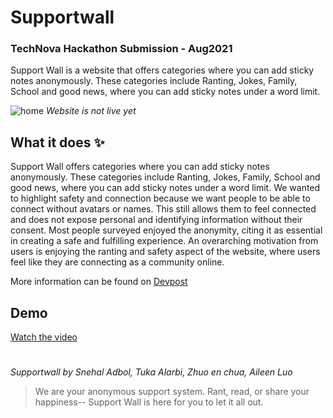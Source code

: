 # Supportwall 

### TechNova Hackathon Submission - Aug2021

Support Wall is a website that offers categories where you can add sticky notes anonymously. These categories include Ranting, Jokes, Family, School and good news, where you can add sticky notes under a word limit.

![home](https://snehal-adbol.snehaladbol.repl.co/assets/img/project2.png) *Website is not live yet*

## What it does ✨ 

Support Wall offers categories where you can add sticky notes anonymously. These categories include Ranting, Jokes, Family, School and good news, where you can add sticky notes under a word limit. We wanted to highlight safety and connection because we want people to be able to connect without avatars or names. This still allows them to feel connected and does not expose personal and identifying information without their consent. Most people surveyed enjoyed the anonymity, citing it as essential in creating a safe and fulfilling experience. An overarching motivation from users is enjoying the ranting and safety aspect of the website, where users feel like they are connecting as a community online.

More information can be found on [Devpost](https://devpost.com/software/support-wall)

## Demo 

[Watch the video](https://user-images.githubusercontent.com/80016785/153739234-c23b69a6-5187-4a1d-8998-0af04719a264.mp4)


#

*Supportwall by Snehal Adbol, Tuka Alarbi, Zhuo en chua, Aileen Luo*
> We are your anonymous support system. Rant, read, or share your happiness-- Support Wall is here for you to let it all out.
